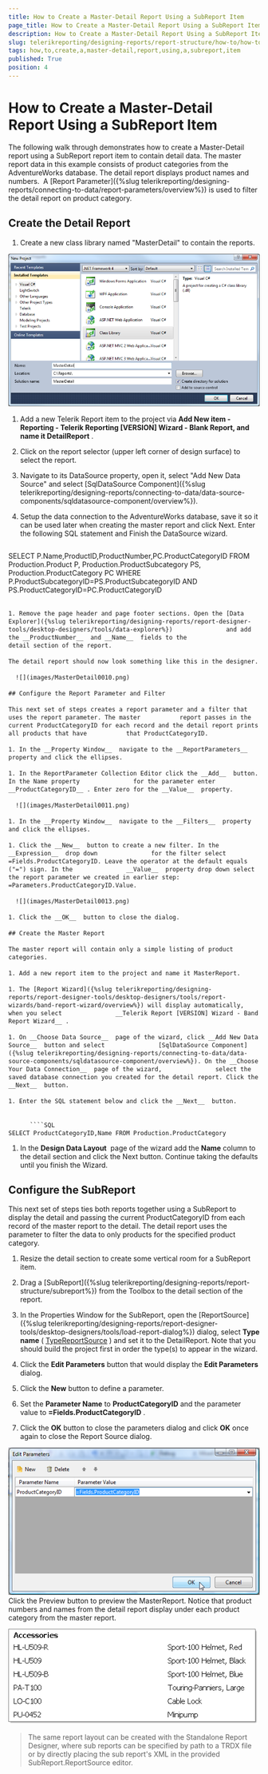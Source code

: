 ```yaml
---
title: How to Create a Master-Detail Report Using a SubReport Item
page_title: How to Create a Master-Detail Report Using a SubReport Item | for Telerik Reporting Documentation
description: How to Create a Master-Detail Report Using a SubReport Item
slug: telerikreporting/designing-reports/report-structure/how-to/how-to-create-a-master-detail-report-using-a-subreport-item
tags: how,to,create,a,master-detail,report,using,a,subreport,item
published: True
position: 4
---
```


# How to Create a Master-Detail Report Using a SubReport Item



The following walk through demonstrates how to create a Master-Detail report using a SubReport report item         to contain detail data. The master report data in this example consists of product categories from the         AdventureWorks database. The detail report displays product names and numbers.          A [Report Parameter]({%slug telerikreporting/designing-reports/connecting-to-data/report-parameters/overview%}) is used to filter the detail         report on product category.       

## Create the Detail Report

1. Create a new class library named "MasterDetail" to contain the reports.               

  ![](images/MasterDetail0000.png)

1. Add a new Telerik Report item to the project via __Add New item - Reporting - Telerik Reporting [VERSION] Wizard - Blank Report, and name it DetailReport__ .             

1. Click on the report selector (upper left corner of design surface) to select the report.             

1. Navigate to its DataSource property, open it, select "Add New Data Source" and               select [SqlDataSource Component]({%slug telerikreporting/designing-reports/connecting-to-data/data-source-components/sqldatasource-component/overview%}).             

1. Setup the data connection to the AdventureWorks database, save it so it can be used later when creating               the master report and click Next. Enter the following SQL statement and Finish the DataSource wizard.             

    
      ````SQL
SELECT
    P.Name,ProductID,ProductNumber,PC.ProductCategoryID
FROM
    Production.Product P,
    Production.ProductSubcategory PS,
    Production.ProductCategory PC
WHERE
    P.ProductSubcategoryID=PS.ProductSubcategoryID
    AND PS.ProductCategoryID=PC.ProductCategoryID
````

1. Remove the page header and page footer sections. Open the [Data Explorer]({%slug telerikreporting/designing-reports/report-designer-tools/desktop-designers/tools/data-explorer%})               and add the __ProductNumber__  and __Name__  fields to the               detail section of the report.             

The detail report should now look something like this in the designer.           

  ![](images/MasterDetail0010.png)

## Configure the Report Parameter and Filter

This next set of steps creates a report parameter and a filter that uses the report parameter. The master           report passes in the current ProductCategoryID for each record and the detail report prints all products that have           that ProductCategoryID.         

1. In the __Property Window__  navigate to the __ReportParameters__                property and click the ellipses.             

1. In the ReportParameter Collection Editor click the __Add__  button. In the Name property               for the parameter enter __ProductCategoryID__ . Enter zero for the __Value__  property.               

  ![](images/MasterDetail0011.png)

1. In the __Property Window__  navigate to the __Filters__  property and click the ellipses.             

1. Click the __New__  button to create a new filter. In the __Expression__  drop down               for the filter select =Fields.ProductCategoryID. Leave the operator at the default equals ("=") sign. In the               __Value__  property drop down select the report parameter we created in earlier step: =Parameters.ProductCategoryID.Value.               

  ![](images/MasterDetail0013.png)

1. Click the __OK__  button to close the dialog.             

## Create the Master Report

The master report will contain only a simple listing of product categories.

1. Add a new report item to the project and name it MasterReport.             

1. The [Report Wizard]({%slug telerikreporting/designing-reports/report-designer-tools/desktop-designers/tools/report-wizards/band-report-wizard/overview%}) will display automatically, when you select               __Telerik Report [VERSION] Wizard - Band Report Wizard__ .             

1. On __Choose Data Source__  page of the wizard, click __Add New Data Source__  button and select               [SqlDataSource Component]({%slug telerikreporting/designing-reports/connecting-to-data/data-source-components/sqldatasource-component/overview%}). On the __Choose Your Data Connection__  page of the wizard,               select the saved database connection you created for the detail report. Click the __Next__  button.             

1. Enter the SQL statement below and click the __Next__  button.             

    
      ````SQL
SELECT ProductCategoryID,Name FROM Production.ProductCategory
````

1. In the __Design Data Layout__  page of the wizard add the __Name__  column               to the detail section and click the Next button. Continue taking the defaults until you finish the Wizard.             

## Configure the SubReport

This next set of steps ties both reports together using a SubReport to display the detail and passing the current           ProductCategoryID from each record of the master report to the detail. The detail report uses the parameter to filter the data           to only products for the specified product category.         

1. Resize the detail section to create some vertical room for a SubReport item.             

1. Drag a [SubReport]({%slug telerikreporting/designing-reports/report-structure/subreport%}) from the Toolbox to the detail               section of the report.             

1. In the Properties Window for the SubReport, open the [ReportSource]({%slug telerikreporting/designing-reports/report-designer-tools/desktop-designers/tools/load-report-dialog%}) dialog, select __Type name__  ( [TypeReportSource](/reporting/api/Telerik.Reporting.TypeReportSource) ) and set it to the DetailReport.               Note that you should build the project first in order the type(s) to appear in the wizard.              

1. Click the __Edit Parameters__  button that would display the __Edit Parameters__                dialog.             

1. Click the __New__  button to define a parameter.             

1. Set the __Parameter Name__  to __ProductCategoryID__  and the parameter value to __=Fields.ProductCategoryID__ .             

1. Click the __OK__  button to close the parameters dialog and click __OK__                once again to close the Report Source dialog.               

  ![](images/MasterDetail0014.png)Click the Preview button to preview the MasterReport. Notice that product numbers and names from the detail               report display under each product category from the master report.               

  ![](images/MasterDetail0016.png)

>The same report layout can be created with the Standalone Report Designer, where sub reports can be specified             by path to a TRDX file or by directly placing the sub report's XML in the provided SubReport.ReportSource editor.

